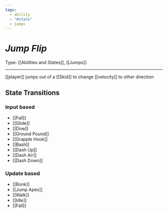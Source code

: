 ```yaml
---
tags:
  - ability
  - "#state"
  - jumps
---
```

# _Jump Flip_

Type: [[Abilities and States]], [[Jumps]]

----


[[player]] jumps out of a [[Skid]] to change [[velocity]] to other direction


## State Transitions

### Input based

* [[Fall]]
* [[Glide]]
* [[Dive]]
* [[Ground Pound]]
* [[Grapple Hook]]
* [[Bash]]
* [[Dash Up]]
* [[Dash Air]]
* [[Dash Down]]

### Update based

* [[Bonk]]
* [[Jump Apex]]
* [[Walk]]
* [[Idle]]
* [[Fall]]